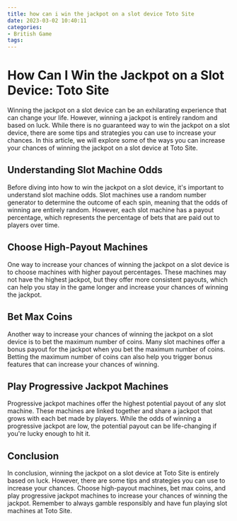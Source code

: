 ```yaml
---
title: how can i win the jackpot on a slot device Toto Site
date: 2023-03-02 10:40:11
categories:
- British Game
tags:
---
```

# How Can I Win the Jackpot on a Slot Device: Toto Site

Winning the jackpot on a slot device can be an exhilarating experience that can change your life. However, winning a jackpot is entirely random and based on luck. While there is no guaranteed way to win the jackpot on a slot device, there are some tips and strategies you can use to increase your chances. In this article, we will explore some of the ways you can increase your chances of winning the jackpot on a slot device at Toto Site.

## Understanding Slot Machine Odds

Before diving into how to win the jackpot on a slot device, it's important to understand slot machine odds. Slot machines use a random number generator to determine the outcome of each spin, meaning that the odds of winning are entirely random. However, each slot machine has a payout percentage, which represents the percentage of bets that are paid out to players over time.

## Choose High-Payout Machines

One way to increase your chances of winning the jackpot on a slot device is to choose machines with higher payout percentages. These machines may not have the highest jackpot, but they offer more consistent payouts, which can help you stay in the game longer and increase your chances of winning the jackpot.

## Bet Max Coins

Another way to increase your chances of winning the jackpot on a slot device is to bet the maximum number of coins. Many slot machines offer a bonus payout for the jackpot when you bet the maximum number of coins. Betting the maximum number of coins can also help you trigger bonus features that can increase your chances of winning.

## Play Progressive Jackpot Machines

Progressive jackpot machines offer the highest potential payout of any slot machine. These machines are linked together and share a jackpot that grows with each bet made by players. While the odds of winning a progressive jackpot are low, the potential payout can be life-changing if you're lucky enough to hit it.

## Conclusion

In conclusion, winning the jackpot on a slot device at Toto Site is entirely based on luck. However, there are some tips and strategies you can use to increase your chances. Choose high-payout machines, bet max coins, and play progressive jackpot machines to increase your chances of winning the jackpot. Remember to always gamble responsibly and have fun playing slot machines at Toto Site.